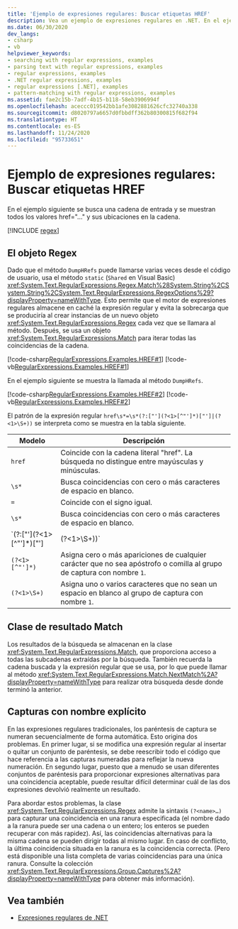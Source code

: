 ```yaml
---
title: 'Ejemplo de expresiones regulares: Buscar etiquetas HREF'
description: Vea un ejemplo de expresiones regulares en .NET. En el ejemplo se busca una cadena de entrada y se muestran todos los valores href y sus ubicaciones.
ms.date: 06/30/2020
dev_langs:
- csharp
- vb
helpviewer_keywords:
- searching with regular expressions, examples
- parsing text with regular expressions, examples
- regular expressions, examples
- .NET regular expressions, examples
- regular expressions [.NET], examples
- pattern-matching with regular expressions, examples
ms.assetid: fae2c15b-7adf-4b15-b118-58eb3906994f
ms.openlocfilehash: aceccc019542bb1afe3082881626cfc32740a338
ms.sourcegitcommit: d8020797a6657d0fbbdff362b80300815f682f94
ms.translationtype: HT
ms.contentlocale: es-ES
ms.lasthandoff: 11/24/2020
ms.locfileid: "95733651"
---
```

# <a name="regular-expression-example-scanning-for-hrefs"></a>Ejemplo de expresiones regulares: Buscar etiquetas HREF

En el ejemplo siguiente se busca una cadena de entrada y se muestran todos los valores href="…" y sus ubicaciones en la cadena.  

[!INCLUDE [regex](../../../includes/regex.md)]

## <a name="the-regex-object"></a>El objeto Regex

 Dado que el método `DumpHRefs` puede llamarse varias veces desde el código de usuario, usa el método `static` (`Shared` en Visual Basic) <xref:System.Text.RegularExpressions.Regex.Match%28System.String%2CSystem.String%2CSystem.Text.RegularExpressions.RegexOptions%29?displayProperty=nameWithType>. Esto permite que el motor de expresiones regulares almacene en caché la expresión regular y evita la sobrecarga que se produciría al crear instancias de un nuevo objeto <xref:System.Text.RegularExpressions.Regex> cada vez que se llamara al método. Después, se usa un objeto <xref:System.Text.RegularExpressions.Match> para iterar todas las coincidencias de la cadena.  
  
 [!code-csharp[RegularExpressions.Examples.HREF#1](../../../samples/snippets/csharp/VS_Snippets_CLR/RegularExpressions.Examples.HREF/cs/example.cs#1)]
 [!code-vb[RegularExpressions.Examples.HREF#1](../../../samples/snippets/visualbasic/VS_Snippets_CLR/RegularExpressions.Examples.HREF/vb/example.vb#1)]  
  
 En el ejemplo siguiente se muestra la llamada al método `DumpHRefs`.  
  
 [!code-csharp[RegularExpressions.Examples.HREF#2](../../../samples/snippets/csharp/VS_Snippets_CLR/RegularExpressions.Examples.HREF/cs/example.cs#2)]
 [!code-vb[RegularExpressions.Examples.HREF#2](../../../samples/snippets/visualbasic/VS_Snippets_CLR/RegularExpressions.Examples.HREF/vb/example.vb#2)]  
  
 El patrón de la expresión regular `href\s*=\s*(?:["'](?<1>[^"']*)["']|(?<1>\S+))` se interpreta como se muestra en la tabla siguiente.  
  
|Modelo|Descripción|  
|-------------|-----------------|  
|`href`|Coincide con la cadena literal "href". La búsqueda no distingue entre mayúsculas y minúsculas.|  
|`\s*`|Busca coincidencias con cero o más caracteres de espacio en blanco.|  
|`=`|Coincide con el signo igual.|  
|`\s*`|Busca coincidencias con cero o más caracteres de espacio en blanco.|  
|`(?:\["'\](?<1>\[^"'\]*)["']|(?<1>\S+))`|Coincide con uno de los siguientes sin asignar el resultado a un grupo capturado:<br /> <ul><li><p>Una comilla o un apóstrofo, seguido de cero o más apariciones de cualquier carácter que no sea una comilla o un apóstrofo, seguido por una comilla o un apóstrofo. El grupo con nombre `1` se incluye en este patrón.</p></li><li><p>Uno o varios caracteres que no son espacios en blanco. El grupo con nombre `1` se incluye en este patrón.</p></li></ul>|  
|`(?<1>[^"']*)`|Asigna cero o más apariciones de cualquier carácter que no sea apóstrofo o comilla al grupo de captura con nombre `1`.|  
|`(?<1>\S+)`|Asigna uno o varios caracteres que no sean un espacio en blanco al grupo de captura con nombre `1`.|  
  
## <a name="match-result-class"></a>Clase de resultado Match  

 Los resultados de la búsqueda se almacenan en la clase <xref:System.Text.RegularExpressions.Match>, que proporciona acceso a todas las subcadenas extraídas por la búsqueda. También recuerda la cadena buscada y la expresión regular que se usa, por lo que puede llamar al método <xref:System.Text.RegularExpressions.Match.NextMatch%2A?displayProperty=nameWithType> para realizar otra búsqueda desde donde terminó la anterior.  
  
## <a name="explicitly-named-captures"></a>Capturas con nombre explícito  

 En las expresiones regulares tradicionales, los paréntesis de captura se numeran secuencialmente de forma automática. Esto origina dos problemas. En primer lugar, si se modifica una expresión regular al insertar o quitar un conjunto de paréntesis, se debe reescribir todo el código que hace referencia a las capturas numeradas para reflejar la nueva numeración. En segundo lugar, puesto que a menudo se usan diferentes conjuntos de paréntesis para proporcionar expresiones alternativas para una coincidencia aceptable, puede resultar difícil determinar cuál de las dos expresiones devolvió realmente un resultado.  
  
 Para abordar estos problemas, la clase <xref:System.Text.RegularExpressions.Regex> admite la sintaxis `(?<name>…)` para capturar una coincidencia en una ranura especificada (el nombre dado a la ranura puede ser una cadena o un entero; los enteros se pueden recuperar con más rapidez). Así, las coincidencias alternativas para la misma cadena se pueden dirigir todas al mismo lugar. En caso de conflicto, la última coincidencia situada en la ranura es la coincidencia correcta. (Pero está disponible una lista completa de varias coincidencias para una única ranura. Consulte la colección <xref:System.Text.RegularExpressions.Group.Captures%2A?displayProperty=nameWithType> para obtener más información).  
  
## <a name="see-also"></a>Vea también

- [Expresiones regulares de .NET](regular-expressions.md)
